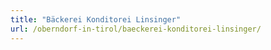 ```yaml
---
title: "Bäckerei Konditorei Linsinger"
url: /oberndorf-in-tirol/baeckerei-konditorei-linsinger/
---
```

